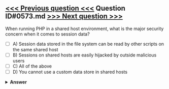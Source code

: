 [<<< Previous question <<<](0572.md)   Question ID#0573.md   [>>> Next question >>>](0574.md)
---

When running PHP in a shared host environment, what is the major security concern when it comes to session data?




- [ ] A) Session data stored in the file system can be read by other scripts on the same shared host
- [ ] B) Sessions on shared hosts are easily hijacked by outside malicious users
- [ ] C) All of the above
- [ ] D) You cannot use a custom data store in shared hosts

<details><summary><b>Answer</b></summary>
<p>
  Answer: <strong>A</strong>
</p>
</details>
